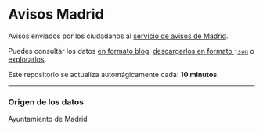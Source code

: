 # Avisos Madrid

Avisos enviados por los ciudadanos al [servicio de avisos de Madrid](https://avisos.madrid.es).  

Puedes consultar los datos [en formato blog](https://javierarce.github.io/avisos-madrid), [descargarlos en formato ```json```](output.json) o [explorarlos](https://flatgithub.com/javierarce/avisos-madrid?filename=output.json&tab=data).

Este repositorio se actualiza automágicamente cada: **10 minutos**.

---

### Origen de los datos

Ayuntamiento de Madrid
